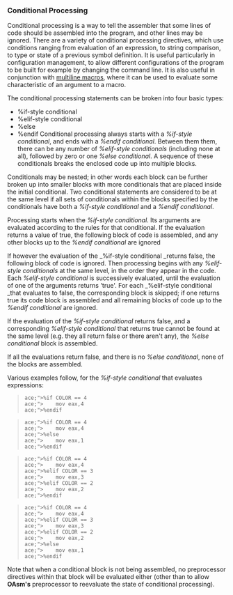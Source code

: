 ### Conditional Processing

 
 Conditional processing is a way to tell the assembler that some lines of code should be assembled into the program, and other lines may be ignored.  There are a variety of conditional processing directives, which use conditions ranging from evaluation of an expression, to string comparison, to type or state of a previous symbol definition.  It is useful particularly in configuration management, to allow different configurations of the program to be built for example by changing the command line.  It is also useful in conjunction with [multiline macros](Multiline%20Macro%20Extensions.md), where it can be used to evaluate some characteristic of an argument to a macro.
 
 The conditional processing statements can be broken into four basic types:
 
* %if-style conditional
* %elif-style conditional
* %else
* %endif
  Conditional processing always starts with a _%if-style conditional_, and ends with a _%endif conditional_.  Between them them, there can be any number of _%elif-style conditionals_ (including none at all), followed by zero or one _%else conditional_.  A sequence of these conditionals breaks the enclosed code up into multiple blocks.
 
 Conditionals may be nested; in other words each block can be further broken up into smaller blocks with more conditionals that are placed inside the initial conditional.  Two conditional statements are considered to be at the same level if all sets of conditionals within the blocks specified by the conditionals have both a _%if-style conditional_ and a _%endif conditional_.
 
 Processing starts when the _%if-style conditional_.  Its arguments are evaluated according to the rules for that conditional.  If the evaluation returns a value of true, the following block of code is assembled, and any other blocks up to the _%endif conditional_ are ignored
 
 If however the evaluation of the _%if-style conditional _returns false, the following block of code is ignored.  Then processing begins with any _%elif-style conditionals_ at the same level, in the order they appear in the code.  Each _%elif-style conditional_ is successively evaluated, until the evaluation of one of the arguments returns 'true'.  For each _%elif-style conditional _that evaluates to false, the corresponding block is skipped; if one returns true its code block is assembled and all remaining blocks of code up to the _%endif conditional_ are ignored.
 
 If the evaluation of the _%if-style conditional_ returns false, and a corresponding _%elif-style conditional_ that returns true cannot be found at the same level (e.g. they all return false or there aren't any), the _%else conditional_ block is assembled.
 
 If all the evaluations return false, and there is no _%else conditional_, none of the blocks are assembled.
 
 Various examples follow, for the _%if-style conditional_ that evaluates expressions:
 
>     ace;">%if COLOR == 4
>     ace;">    mov eax,4
>     ace;">%endif
 
>     ace;">%if COLOR == 4
>     ace;">    mov eax,4
>     ace;">%else
>     ace;">    mov eax,1
>     ace;">%endif
 
>     ace;">%if COLOR == 4
>     ace;">    mov eax,4
>     ace;">%elif COLOR == 3
>     ace;">    mov eax,3
>     ace;">%elif COLOR == 2
>     ace;">    mov eax,2
>     ace;">%endif
 
>     ace;">%if COLOR == 4
>     ace;">    mov eax,4
>     ace;">%elif COLOR == 3
>     ace;">    mov eax,3
>     ace;">%elif COLOR == 2
>     ace;">    mov eax,2
>     ace;">%else
>     ace;">    mov eax,1
>     ace;">%endif
 
 
 Note that when a conditional block is not being assembled, no preprocessor directives within that block will be evaluated either (other than to allow **OAsm's** preprocessor to reevaluate the state of conditional processing).
 
 